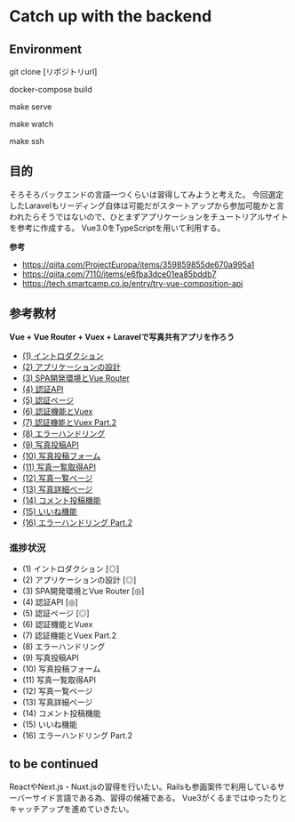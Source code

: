 # Catch up with the backend

## Environment
git clone [リポジトリurl]

docker-compose build

make serve

make watch

make ssh

## 目的
そろそろバックエンドの言語一つくらいは習得してみようと考えた。
今回選定したLaravelもリーディング自体は可能だがスタートアップから参加可能かと言われたらそうではないので、ひとまずアプリケーションをチュートリアルサイトを参考に作成する。
Vue3.0をTypeScriptを用いて利用する。

**参考**
- https://qiita.com/ProjectEuropa/items/359859855de670a995a1
- https://qiita.com/7110/items/e6fba3dce01ea85bddb7
- https://tech.smartcamp.co.jp/entry/try-vue-composition-api

## 参考教材
**Vue + Vue Router + Vuex + Laravelで写真共有アプリを作ろう**
- [(1) イントロダクション](https://www.hypertextcandy.com/vue-laravel-tutorial-introduction/)
- [(2) アプリケーションの設計](https://www.hypertextcandy.com/vue-laravel-tutorial-application-design/)
- [(3) SPA開発環境とVue Router](https://www.hypertextcandy.com/vue-laravel-tutorial-setting-up-spa-project/)
- [(4) 認証API](https://www.hypertextcandy.com/vue-laravel-tutorial-authentication/)
- [(5) 認証ページ](https://www.hypertextcandy.com/vue-laravel-tutorial-authentication-part-2/)
- [(6) 認証機能とVuex](https://www.hypertextcandy.com/vue-laravel-tutorial-authentication-part-3/)
- [(7) 認証機能とVuex Part.2](https://www.hypertextcandy.com/vue-laravel-tutorial-authentication-part-4/)
- [(8) エラーハンドリング](https://www.hypertextcandy.com/vue-laravel-tutorial-error-handling/)
- [(9) 写真投稿API](https://www.hypertextcandy.com/vue-laravel-tutorial-submit-photo/)
- [(10) 写真投稿フォーム](https://www.hypertextcandy.com/vue-laravel-tutorial-submit-photo-part-2/)
- [(11) 写真一覧取得API](https://www.hypertextcandy.com/vue-laravel-tutorial-list-photos/)
- [(12) 写真一覧ページ](https://www.hypertextcandy.com/vue-laravel-tutorial-list-photos-part-2/)
- [(13) 写真詳細ページ](https://www.hypertextcandy.com/vue-laravel-tutorial-photo-detail/)
- [(14) コメント投稿機能](https://www.hypertextcandy.com/vue-laravel-tutorial-add-comment/)
- [(15) いいね機能](https://www.hypertextcandy.com/vue-laravel-tutorial-likes/)
- [(16) エラーハンドリング Part.2](https://www.hypertextcandy.com/vue-laravel-tutorial-error-handling-part-2/)

### 進捗状況
- (1) イントロダクション [◎]
- (2) アプリケーションの設計 [◎]
- (3) SPA開発環境とVue Router [◎]
- (4) 認証API [◎]
- (5) 認証ページ [◎]
- (6) 認証機能とVuex
- (7) 認証機能とVuex Part.2
- (8) エラーハンドリング
- (9) 写真投稿API
- (10) 写真投稿フォーム
- (11) 写真一覧取得API
- (12) 写真一覧ページ
- (13) 写真詳細ページ
- (14) コメント投稿機能
- (15) いいね機能
- (16) エラーハンドリング Part.2

## to be continued
ReactやNext.js・Nuxt.jsの習得を行いたい。Railsも参画案件で利用しているサーバーサイド言語である為、習得の候補である。
Vue3がくるまではゆったりとキャッチアップを進めていきたい。